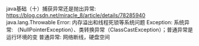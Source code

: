 java基础（十）捕获异常还是抛出异常: https://blog.csdn.net/miracle_8/article/details/78285940
java.lang.Throwable
    Error:
        内存溢出和线程死锁等系统问题
    Exception:
        系统异常:
                （NullPointerException）、类转换异常（ClassCastException）；普通异常是运行环境的变
        普通异常:
            网络断线，硬盘空间
